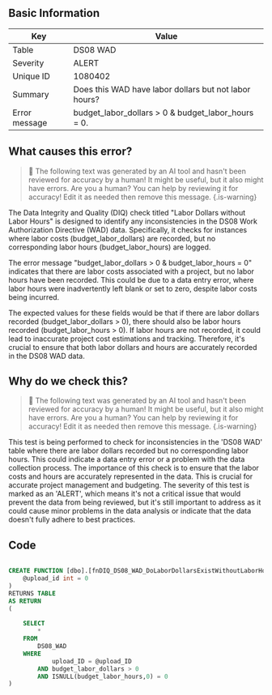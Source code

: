 ## Basic Information
| Key         | Value          |
|-------------|----------------|
| Table       | DS08 WAD |
| Severity    | ALERT |
| Unique ID   | 1080402   |
| Summary     | Does this WAD have labor dollars but not labor hours? |
| Error message | budget_labor_dollars > 0 & budget_labor_hours = 0. |

## What causes this error?

> :robot: The following text was generated by an AI tool and hasn't been reviewed for accuracy by a human! It might be useful, but it also might have errors. Are you a human? You can help by reviewing it for accuracy! Edit it as needed then remove this message.
{.is-warning}

The Data Integrity and Quality (DIQ) check titled "Labor Dollars without Labor Hours" is designed to identify any inconsistencies in the DS08 Work Authorization Directive (WAD) data. Specifically, it checks for instances where labor costs (budget_labor_dollars) are recorded, but no corresponding labor hours (budget_labor_hours) are logged.

The error message "budget_labor_dollars > 0 & budget_labor_hours = 0" indicates that there are labor costs associated with a project, but no labor hours have been recorded. This could be due to a data entry error, where labor hours were inadvertently left blank or set to zero, despite labor costs being incurred.

The expected values for these fields would be that if there are labor dollars recorded (budget_labor_dollars > 0), there should also be labor hours recorded (budget_labor_hours > 0). If labor hours are not recorded, it could lead to inaccurate project cost estimations and tracking. Therefore, it's crucial to ensure that both labor dollars and hours are accurately recorded in the DS08 WAD data.
## Why do we check this?

> :robot: The following text was generated by an AI tool and hasn't been reviewed for accuracy by a human! It might be useful, but it also might have errors. Are you a human? You can help by reviewing it for accuracy! Edit it as needed then remove this message.
{.is-warning}

This test is being performed to check for inconsistencies in the 'DS08 WAD' table where there are labor dollars recorded but no corresponding labor hours. This could indicate a data entry error or a problem with the data collection process. The importance of this check is to ensure that the labor costs and hours are accurately represented in the data. This is crucial for accurate project management and budgeting. The severity of this test is marked as an 'ALERT', which means it's not a critical issue that would prevent the data from being reviewed, but it's still important to address as it could cause minor problems in the data analysis or indicate that the data doesn't fully adhere to best practices.
## Code

```sql

CREATE FUNCTION [dbo].[fnDIQ_DS08_WAD_DoLaborDollarsExistWithoutLaborHours] (
	@upload_id int = 0
)
RETURNS TABLE
AS RETURN
(
	
	SELECT 
		*
	FROM
		DS08_WAD
	WHERE
			upload_ID = @upload_ID  
		AND budget_labor_dollars > 0 
		AND ISNULL(budget_labor_hours,0) = 0
)
```

